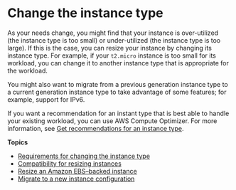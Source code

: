 # Change the instance type<a name="ec2-instance-resize"></a>

As your needs change, you might find that your instance is over\-utilized \(the instance type is too small\) or under\-utilized \(the instance type is too large\)\. If this is the case, you can resize your instance by changing its instance type\. For example, if your `t2.micro` instance is too small for its workload, you can change it to another instance type that is appropriate for the workload\.

You might also want to migrate from a previous generation instance type to a current generation instance type to take advantage of some features; for example, support for IPv6\.

If you want a recommendation for an instant type that is best able to handle your existing workload, you can use AWS Compute Optimizer\. For more information, see [Get recommendations for an instance type](ec2-instance-recommendations.md)\.

**Topics**
+ [Requirements for changing the instance type](resize-requirements.md)
+ [Compatibility for resizing instances](resize-limitations.md)
+ [Resize an Amazon EBS–backed instance](resize-ebs-backed-instance.md)
+ [Migrate to a new instance configuration](migrate-instance-configuration.md)
